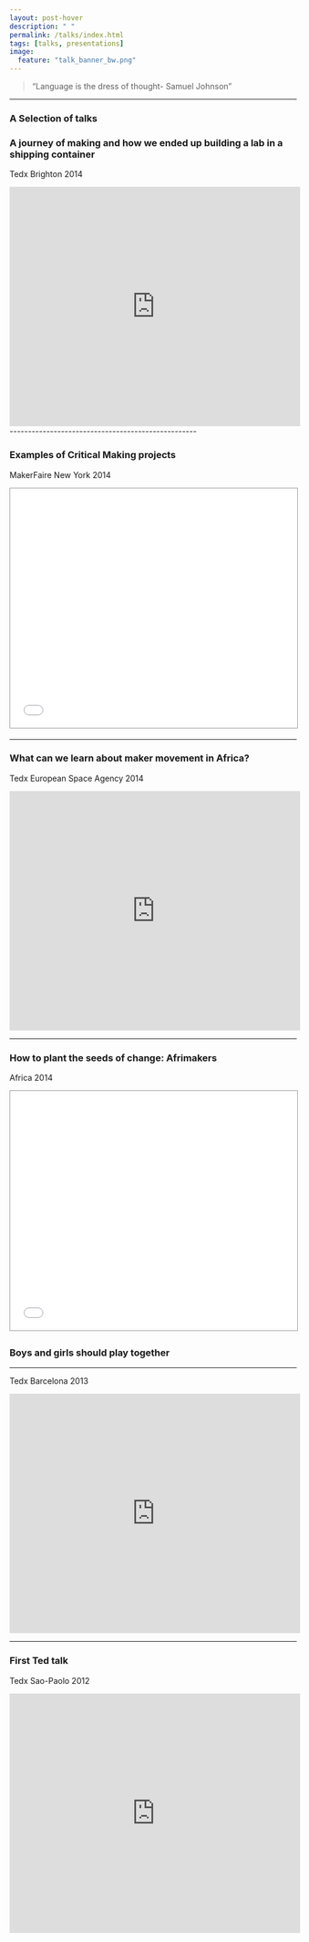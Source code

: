 ```yaml
---
layout: post-hover
description: " "
permalink: /talks/index.html
tags: [talks, presentations]
image:
  feature: "talk_banner_bw.png"
---
```


 > “Language is the dress of thought- Samuel Johnson”

---

### A Selection of talks

### A journey of making and how we ended up building a lab in a shipping container
Tedx Brighton 2014

<iframe width="510" height=" 420" src="https://www.youtube.com/embed/4jmKip9pCHY" frameborder="0" allowfullscreen></iframe>
---------------------------------------------------

### Examples of Critical Making projects
MakerFaire New York 2014

<iframe src="//www.slideshare.net/slideshow/embed_code/34826135" width="510" height="420" frameborder="0" marginwidth="0" marginheight="0" scrolling="no" style="border:1px solid #999; border-width:1px; margin-bottom:5px; max-width: 100%;" allowfullscreen> </iframe> <div style="margin-bottom:5px">

---------------------------------------------------

### What can we learn about maker movement in Africa?
Tedx European Space Agency 2014

<iframe width="510" height=" 420" src="https://www.youtube.com/embed/-55ptDu6OkA" frameborder="0" allowfullscreen></iframe>

---------------------------------------------------

### How to plant the seeds of change: Afrimakers
Africa 2014

<iframe src="//www.slideshare.net/slideshow/embed_code/29330918" width="510" height="420" frameborder="0" marginwidth="0" marginheight="0" scrolling="no" style="border:1px solid #999; border-width:1px; margin-bottom:5px; max-width: 100%;" allowfullscreen> </iframe> <div style="margin-bottom:5px">



### Boys and girls should play together
--------------------------------------------------------
Tedx Barcelona 2013

<iframe width="510" height="420" src="https://www.youtube.com/embed/frKHV3iTdpI" frameborder="0" allowfullscreen></iframe>

---------------------------------------------------

### First Ted talk
Tedx Sao-Paolo 2012

<iframe width="510" height=" 420" src="https://www.youtube.com/embed/hXRIoU2PWQM" frameborder="0" allowfullscreen></iframe>
